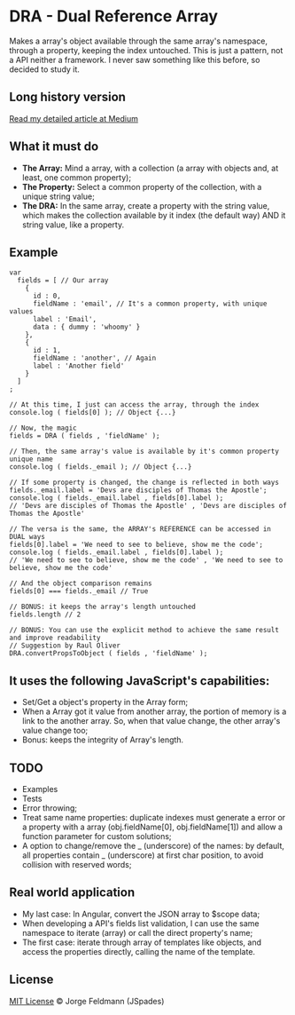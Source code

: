 # DRA - Dual Reference Array

Makes a array's object available through the same array's namespace, through a property, keeping the index untouched.
This is just a pattern, not a API neither a framework. I never saw something like this before, so decided to study it.

## Long history version
[Read my detailed article at Medium](https://medium.com/@neandertalk/the-javascript-dual-reference-array-dra-or-how-to-use-a-array-like-a-object-fd681c7cd20a#.44iyuae1a)

## What it must do

- **The Array:** Mind a array, with a collection (a array with objects and, at least, one common property);
- **The Property:** Select a common property of the collection, with a unique string value;
- **The DRA:** In the same array, create a property with the string value, which makes the collection available by it index (the default way) AND it string value, like a property.

## Example

```
var
  fields = [ // Our array
    {
      id : 0,
      fieldName : 'email', // It's a common property, with unique values
      label : 'Email',
      data : { dummy : 'whoomy' }
    },
    {
      id : 1,
      fieldName : 'another', // Again
      label : 'Another field'
    }
  ]
;

// At this time, I just can access the array, through the index
console.log ( fields[0] ); // Object {...}

// Now, the magic
fields = DRA ( fields , 'fieldName' );

// Then, the same array's value is available by it's common property unique name
console.log ( fields._email ); // Object {...}

// If some property is changed, the change is reflected in both ways
fields._email.label = 'Devs are disciples of Thomas the Apostle';
console.log ( fields._email.label , fields[0].label );
// 'Devs are disciples of Thomas the Apostle' , 'Devs are disciples of Thomas the Apostle'

// The versa is the same, the ARRAY's REFERENCE can be accessed in DUAL ways
fields[0].label = 'We need to see to believe, show me the code';
console.log ( fields._email.label , fields[0].label );
// 'We need to see to believe, show me the code' , 'We need to see to believe, show me the code'

// And the object comparison remains
fields[0] === fields._email // True

// BONUS: it keeps the array's length untouched
fields.length // 2

// BONUS: You can use the explicit method to achieve the same result and improve readability
// Suggestion by Raul Oliver
DRA.convertPropsToObject ( fields , 'fieldName' );

```

## It uses the following JavaScript's capabilities:

- Set/Get a object's property in the Array form;
- When a Array got it value from another array, the portion of memory is a link to the another array. So, when that value change, the other array's value change too;
- Bonus: keeps the integrity of Array's length.

## TODO

- Examples
- Tests
- Error throwing;
- Treat same name properties: duplicate indexes must generate a error or a property with a array (obj.fieldName[0], obj.fieldName[1]) and allow a function parameter for custom solutions;
- A option to change/remove the _ (underscore) of the names: by default, all properties contain _ (underscore) at first char position, to avoid collision with reserved words;

## Real world application

- My last case: In Angular, convert the JSON array to $scope data;
- When developing a API's fields list validation, I can use the same namespace to iterate (array) or call the direct property's name;
- The first case: iterate through array of templates like objects, and access the properties directly, calling the name of the template.

## License

[MIT License](https://github.com/jspades/dra/blob/master/LICENSE) © Jorge Feldmann (JSpades)
